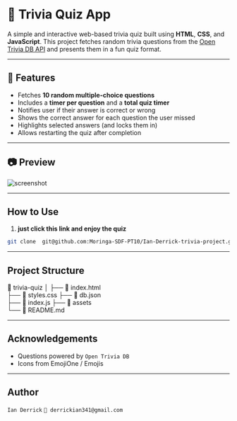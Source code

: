 # 🎯 Trivia Quiz App

A simple and interactive web-based trivia quiz built using **HTML**, **CSS**, and **JavaScript**. This project fetches random trivia questions from the [Open Trivia DB API](https://opentdb.com/api_config.php) and presents them in a fun quiz format.

---

## 🚀 Features

-  Fetches **10 random multiple-choice questions**
-  Includes a **timer per question** and a **total quiz timer**
-  Notifies user if their answer is correct or wrong
-  Shows the correct answer for each question the user missed
-  Highlights selected answers (and locks them in)
-  Allows restarting the quiz after completion

---

## 📷 Preview

![screenshot](./assets/screenshot.png) <!-- Add a screenshot if you like -->

---

##  How to Use

1. **just click this link and enjoy the quiz**

```bash
git clone  git@github.com:Moringa-SDF-PT10/Ian-Derrick-trivia-project.git
```

---
## Project Structure

📁 trivia-quiz
│
├── 📄 index.html          
├── 📄 styles.css 
├── 📄 db.json         
├── 📄 index.js
├── 📄 assets          
└── 📄 README.md 


---

## Acknowledgements
- Questions powered by `Open Trivia DB`
- Icons from EmojiOne / Emojis
---

## Author
`Ian Derrick`
`📧 derrickian341@gmail.com`
